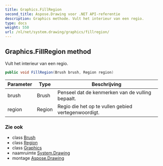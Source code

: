 ```yaml
---
title: Graphics.FillRegion
second_title: Aspose.Drawing voor .NET API-referentie
description: Graphics methode. Vult het interieur van een regio.
type: docs
weight: 550
url: /nl/net/system.drawing/graphics/fillregion/
---
```

## Graphics.FillRegion method

Vult het interieur van een regio.

```csharp
public void FillRegion(Brush brush, Region region)
```

| Parameter | Type | Beschrijving |
| --- | --- | --- |
| brush | Brush | Penseel dat de kenmerken van de vulling bepaalt. |
| region | Region | Regio die het op te vullen gebied vertegenwoordigt. |

### Zie ook

* class [Brush](../../brush/)
* class [Region](../../region/)
* class [Graphics](../)
* naamruimte [System.Drawing](../../graphics/)
* montage [Aspose.Drawing](../../../)


